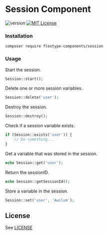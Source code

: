 # Session Component
![version](https://img.shields.io/badge/version-1.1.1-brightgreen.svg?style=flat-square "Version")
[![MIT License](https://img.shields.io/badge/license-MIT-blue.svg?style=flat-square)](https://github.com/flextype-components/session/blob/master/LICENSE)

### Installation

```
composer require flextype-components/session
```

### Usage

Start the session.
```php
Session::start();
```

Delete one or more session variables.
```php
Session::delete('user');
```

Destroy the session.
```php
Session::destroy();
```

Check if a session variable exists.
```php
if (Session::exists('user')) {
    // Do something...
}
```

Get a variable that was stored in the session.
```php
echo Session::get('user');
```


Return the sessionID.
```php
echo Session::getSessionId();
```

Store a variable in the session.
```php
Session::set('user', 'Awilum');
```


## License
See [LICENSE](https://github.com/flextype-components/session/blob/master/LICENSE)
